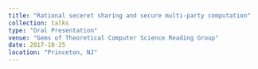 ```yaml
---
title: "Rational seceret sharing and secure multi-party computation"
collection: talks
type: "Oral Presentation"
venue: "Gems of Theoretical Computer Science Reading Group"
date: 2017-10-25
location: "Princeton, NJ"
---
```

